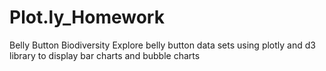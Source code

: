 # Plot.ly_Homework
Belly Button Biodiversity
Explore belly button data sets using plotly and d3 library to display bar charts and bubble charts
